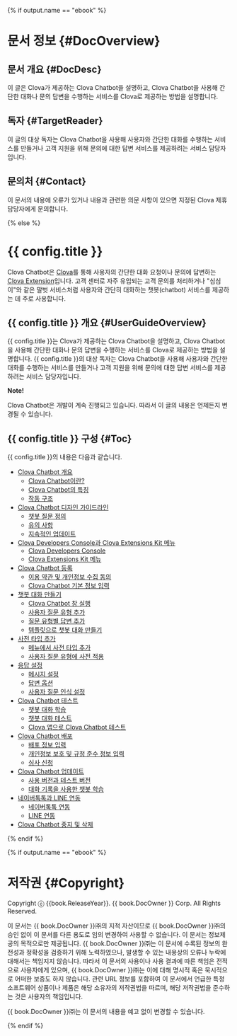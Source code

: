 {% if output.name == "ebook" %}
# 문서 정보 {#DocOverview}

## 문서 개요 {#DocDesc}

이 글은 Clova가 제공하는 Clova Chatbot을 설명하고, Clova Chatbot을 사용해 간단한 대화나 문의 답변을 수행하는 서비스를 Clova로 제공하는 방법을 설명합니다.

## 독자 {#TargetReader}

이 글의 대상 독자는 Clova Chatbot을 사용해 사용자와 간단한 대화를 수행하는 서비스를 만들거나 고객 지원을 위해 문의에 대한 답변 서비스를 제공하려는 서비스 담당자입니다.

## 문의처 {#Contact}

이 문서의 내용에 오류가 있거나 내용과 관련한 의문 사항이 있으면 지정된 Clova 제휴 담당자에게 문의합니다.

{% else %}
# {{ config.title }}

Clova Chatbot은 <a href="https://developers.naver.com/docs/clova/guide/" target="_blank">Clova</a>를 통해 사용자의 간단한 대화 요청이나 문의에 답변하는 [Clova Extension](/Terms.md#ClovaExtension)입니다. 고객 센터로 자주 유입되는 고객 문의를 처리하거나 "심심이"와 같은 말벗 서비스처럼 사용자와 간단히 대화하는 챗봇(chatbot) 서비스를 제공하는 데 주로 사용합니다.

## {{ config.title }} 개요 {#UserGuideOverview}

{{ config.title }}는 Clova가 제공하는 Clova Chatbot을 설명하고, Clova Chatbot을 사용해 간단한 대화나 문의 답변을 수행하는 서비스를 Clova로 제공하는 방법을 설명합니다. {{ config.title }}의 대상 독자는 Clova Chatbot을 사용해 사용자와 간단한 대화를 수행하는 서비스를 만들거나 고객 지원을 위해 문의에 대한 답변 서비스를 제공하려는 서비스 담당자입니다.

<div class="note"><p><strong>Note!</strong></p>
<p>Clova Chatbot은 개발이 계속 진행되고 있습니다. 따라서 이 글의 내용은 언제든지 변경될 수 있습니다.</p></div>

## {{ config.title }} 구성 {#Toc}

{{ config.title }}의 내용은 다음과 같습니다.

* [Clova Chatbot 개요](/Overview.md)
   * [Clova Chatbot이란?](/Overview.md#WhatisChatBotExt)
   * [Clova Chatbot의 특징](/Overview.md#FeaturesOfChatBotExt)
   * [작동 구조](/Overview.md#OperationStructure)
* [Clova Chatbot 디자인 가이드라인](/Design/Design_Guideline_For_Chatbot_Extension.md)
   * [챗봇 질문 정의](/Design/Design_Guideline_For_Chatbot_Extension.md#DefineInteractionModel)
   * [유의 사항](/Design/Design_Guideline_For_Chatbot_Extension.md#Precautions)
   * [지속적인 업데이트](/Design/Design_Guideline_For_Chatbot_Extension.md#ContinuousUpdate)
* [Clova Developers Console과 Clova Extensions Kit 메뉴](/DevConsole/ClovaDevConsole_Overview.md)
   * [Clova Developers Console](/DevConsole/ClovaDevConsole_Overview.md#UsingClovaDevelopersConsole)
   * [Clova Extensions Kit 메뉴](/DevConsole/ClovaDevConsole_Overview.md#UsingCEKMenu)
* [Clova Chatbot 등록](/DevConsole/Guides/CEK/Register_Chatbot_Extension.md)
   * [이용 약관 및 개인정보 수집 동의](/DevConsole/Guides/CEK/Register_Chatbot_Extension.md#AgreeTermsOfUse)
   * [Clova Chatbot 기본 정보 입력](/DevConsole/Guides/CEK/Register_Chatbot_Extension.md#InputExtensionInfo)
* [챗봇 대화 만들기](/DevConsole/Guides/CEK/Register_Interaction_Model.md)
   * [Clova Chatbot 창 실행](/DevConsole/Guides/CEK/Register_Interaction_Model.md#OpenDashboard)
   * [사용자 질문 유형 추가](/DevConsole/Guides/CEK/Register_Interaction_Model.md#AddUserRequestType)
   * [질문 유형별 답변 추가](/DevConsole/Guides/CEK/Register_Interaction_Model.md#AddResponsesAndURLInfo)
   * [템플릿으로 챗봇 대화 만들기](/DevConsole/Guides/CEK/Register_Interaction_Model.md#RegisterInteractionModelUsingTemplate)
* [사전 타입 추가](/DevConsole/Guides/CEK/Add_Dictionary.md)
   * [메뉴에서 사전 타입 추가](/DevConsole/Guides/CEK/Add_Dictionary.md#DictionaryMenu)
   * [사용자 질문 유형에 사전 적용](/DevConsole/Guides/CEK/Add_Dictionary.md#ApplyDicsionaryToInteractionModel)
* [응답 설정](/DevConsole/Guides/CEK/Configure_Response_Settings.md)
   * [메시지 설정](/DevConsole/Guides/CEK/Configure_Response_Settings.md#ConfigureResponseMessage)
   * [답변 옵션](/DevConsole/Guides/CEK/Configure_Response_Settings.md#ConfigureAction)
   * [사용자 질문 인식 설정](/DevConsole/Guides/CEK/Configure_Response_Settings.md#ConfigureResponseAccuracy)
* [Clova Chatbot 테스트](/DevConsole/Guides/CEK/Test_Chatbot_Extension.md)
   * [챗봇 대화 학습](/DevConsole/Guides/CEK/Test_Chatbot_Extension.md#BuildInteractionModel)
   * [챗봇 대화 테스트](/DevConsole/Guides/CEK/Test_Chatbot_Extension.md#TestInteractionModel)
   * [Clova 앱으로 Clova Chatbot 테스트](/DevConsole/Guides/CEK/Test_Chatbot_Extension.md#TestOnClovaApp)
* [Clova Chatbot 배포](/DevConsole/Guides/CEK/Deploy_Chatbot_Extension.md)
   * [배포 정보 입력](/DevConsole/Guides/CEK/Deploy_Chatbot_Extension.md#InputDeploymentInfo)
   * [개인정보 보호 및 규정 준수 정보 입력](/DevConsole/Guides/CEK/Deploy_Chatbot_Extension.md#InputComplianceInfo)
   * [심사 신청](/DevConsole/Guides/CEK/Deploy_Chatbot_Extension.md#RequestExtensionSubmission)
* [Clova Chatbot 업데이트](/DevConsole/Guides/CEK/Update_Chatbot_Extension.md)
   * [사용 버전과 테스트 버전](/DevConsole/Guides/CEK/Update_Chatbot_Extension.md#ExtenstionVersion)
   * [대화 기록을 사용한 챗봇 학습](/DevConsole/Guides/CEK/Update_Chatbot_Extension.md#UpdateUsingUtteranceHistory)
* [네이버톡톡과 LINE 연동](/DevConsole/Guides/CEK/Channel_Connection.md)
   * [네이버톡톡 연동](/DevConsole/Guides/CEK/Channel_Connection.md#HowToConnectToktok)
   * [LINE 연동](/DevConsole/Guides/CEK/Channel_Connection.md#HowToConnectLINE)
* [Clova Chatbot 중지 및 삭제](/DevConsole/Guides/CEK/Remove_Chatbot_Extension.md)

{% endif %}

{% if output.name == "ebook" %}
# 저작권 {#Copyright}

Copyright ⓒ {{book.ReleaseYear}}. {{ book.DocOwner }} Corp. All Rights Reserved.

이 문서는 {{ book.DocOwner }}㈜의 지적 자산이므로 {{ book.DocOwner }}㈜의 승인 없이 이 문서를 다른 용도로 임의 변경하여 사용할 수 없습니다.
이 문서는 정보제공의 목적으로만 제공됩니다. {{ book.DocOwner }}㈜는 이 문서에 수록된 정보의 완전성과 정확성을 검증하기 위해 노력하였으나, 발생할 수 있는 내용상의 오류나 누락에 대해서는 책임지지 않습니다. 따라서 이 문서의 사용이나 사용 결과에 따른 책임은 전적으로 사용자에게 있으며, {{ book.DocOwner }}㈜는 이에 대해 명시적 혹은 묵시적으로 어떠한 보증도 하지 않습니다. 관련 URL 정보를 포함하여 이 문서에서 언급한 특정 소프트웨어 상품이나 제품은 해당 소유자의 저작권법을 따르며, 해당 저작권법을 준수하는 것은 사용자의 책임입니다.

{{ book.DocOwner }}㈜는 이 문서의 내용을 예고 없이 변경할 수 있습니다.

{% endif %}
